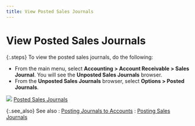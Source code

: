 ```yaml
---
title: View Posted Sales Journals
---
```


# View Posted Sales Journals


{:.steps}
To view the posted sales journals, do the  following:

- From the main  menu, select **Accounting &gt; Account 
 Receivable &gt; Sales Journal**. You will see the **Unposted 
 Sales Journals** browser.
- From the **Unposted Sales Journals** browser, select  **Options &gt; Posted Journals**.



![]({{site.acc_baseurl}}/img/lens.gif) [Posted  Sales Journals]({{site.acc_baseurl}}/misc/posted_journals_sales_journals_browser_option.html)


{:.see_also}
See also
: [Posting  Journals to Accounts]({{site.acc_baseurl}}/purchasing/purchase-jrnl-proc/common-jrnl-proc/posting/posting_journals_to_the_accounts.html)
: [Posting Sales  Journals]({{site.acc_baseurl}}/sales/sales-jrnl-proc/common-jrnl-proc/posting_sales_journals.html)
